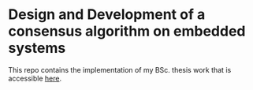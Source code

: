 # Design and Development of a consensus algorithm on embedded systems

This repo contains the implementation of my BSc. thesis work that is accessible [here](https://kristianbrunn.com/documents/bsc_thesis.pdf).
